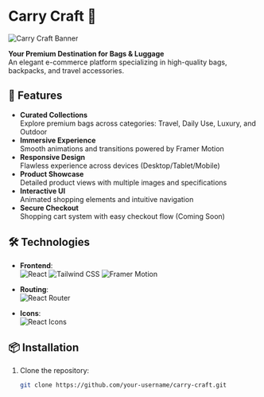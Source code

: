 # Carry Craft 👜

![Carry Craft Banner](./src/assets/bags_banner.jpg) <!-- Add your actual banner path -->

**Your Premium Destination for Bags & Luggage**  
An elegant e-commerce platform specializing in high-quality bags, backpacks, and travel accessories.

## 🚀 Features

- **Curated Collections**  
  Explore premium bags across categories: Travel, Daily Use, Luxury, and Outdoor
- **Immersive Experience**  
  Smooth animations and transitions powered by Framer Motion
- **Responsive Design**  
  Flawless experience across devices (Desktop/Tablet/Mobile)
- **Product Showcase**  
  Detailed product views with multiple images and specifications
- **Interactive UI**  
  Animated shopping elements and intuitive navigation
- **Secure Checkout**  
  Shopping cart system with easy checkout flow (Coming Soon)

## 🛠 Technologies

- **Frontend**:  
  ![React](https://img.shields.io/badge/React-20232A?style=for-the-badge&logo=react&logoColor=61DAFB)
  ![Tailwind CSS](https://img.shields.io/badge/Tailwind_CSS-38B2AC?style=for-the-badge&logo=tailwind-css&logoColor=white)
  ![Framer Motion](https://img.shields.io/badge/Framer_Motion-0055FF?style=for-the-badge&logo=framer&logoColor=white)
  
- **Routing**:  
  ![React Router](https://img.shields.io/badge/React_Router-CA4245?style=for-the-badge&logo=react-router&logoColor=white)

- **Icons**:  
  ![React Icons](https://img.shields.io/badge/React_Icons-FF4154?style=for-the-badge)

## 📦 Installation

1. Clone the repository:
   ```bash
   git clone https://github.com/your-username/carry-craft.git